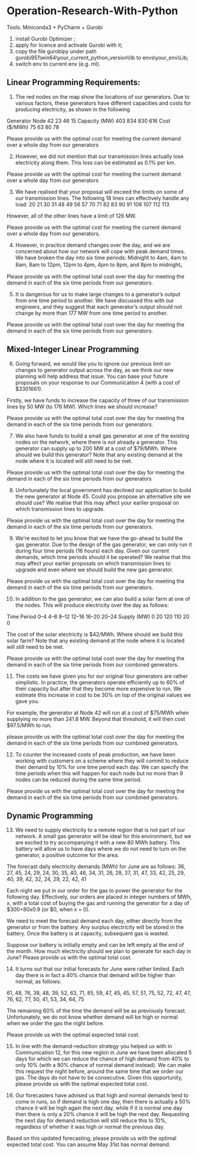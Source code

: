 # Operation-Research-With-Python


Tools: Miniconda3 + PyCharm + Gurobi

1. install Gurobi Optimizer ;
2. apply for licence and activate Gurobi with it;
3. copy the file gurobipy under path
   gurobi951\win64\your_current_python_version\lib
   to envs\your_env\Lib;
4. switch env to current env (e.g. ml).


## Linear Programming Requirements:

1. The red nodes on the map show the locations of our generators. Due to various factors, these generators have different capacities and costs for producing electricity, as shown in the following

Generator Node	42	23	46	15
Capacity (MW)	403	834	830	616
Cost ($/MWh)	75	63	80	78

Please provide us with the optimal cost for meeting the current demand over a whole day from our generators

2. However, we did not mention that our transmission lines actually lose electricity along them. This loss can be estimated as 0.1% per km.

Please provide us with the optimal cost for meeting the current demand over a whole day from our generators

3. We have realised that your proposal will exceed the limits on some of our transmission lines. The following 18 lines can effectively handle any load:
20	21	30	31	48	49	56	57	70
71	82	83	90	91	106	107	112	113

However, all of the other lines have a limit of 126 MW. 

Please provide us with the optimal cost for meeting the current demand over a whole day from our generators.

4. However, in practice demand changes over the day, and we are concerned about how our network will cope with peak demand times. We have broken the day into six time periods: Midnight to 4am, 4am to 8am, 8am to 12pm, 12pm to 4pm, 4pm to 8pm, and 8pm to midnight。 

Please provide us with the optimal total cost over the day for meeting the demand in each of the six time periods from our generators.

5. It is dangerous for us to make large changes to a generator’s output from one time period to another. We have discussed this with our engineers, and they suggest that each generator’s output should not change by more than 177 MW from one time period to another.

Please provide us with the optimal total cost over the day for meeting the demand in each of the six time periods from our generators.

## Mixed-Integer Linear Programming 

6. Going forward, we would like you to ignore our previous limit on changes to generator output across the day, as we think our new planning will help address that issue. You can base your future proposals on your response to our Communication 4 (with a cost of $3301661).

Firstly, we have funds to increase the capacity of three of our transmission lines by 50 MW (to 176 MW). Which lines we should increase?

Please provide us with the optimal total cost over the day for meeting the demand in each of the six time periods from our generators.

7. We also have funds to build a small gas generator at one of the existing nodes on the network, where there is not already a generator. This generator can supply up to 200 MW at a cost of $79/MWh. Where should we build this generator? Note that any existing demand at the node where it is located will still need to be met.

Please provide us with the optimal total cost over the day for meeting the demand in each of the six time periods from our generators

8. Unfortunately the local government has declined our application to build the new generator at Node 45. Could you propose an alternative site we should use? We realise that this may affect your earlier proposal on which transmission lines to upgrade.

Please provide us with the optimal total cost over the day for meeting the demand in each of the six time periods from our generators.

9. We're excited to let you know that we have the go-ahead to build the gas generator. Due to the design of the gas generator, we can only run it during four time periods (16 hours) each day. Given our current demands, which time periods should it be operated? We realise that this may affect your earlier proposals on which transmission lines to upgrade and even where we should build the new gas generator.

Please provide us with the optimal total cost over the day for meeting the demand in each of the six time periods from our generators.

10. In addition to the gas generator, we can also build a solar farm at one of the nodes. This will produce electricity over the day as follows:

Time Period	0–4	4–8	 8–12	12–16	16–20	20–24
Supply (MW)	0	20	 120	 110	  20	  0

The cost of the solar electricity is $42/MWh. Where should we build this solar farm? Note that any existing demand at the node where it is located will still need to be met.

Please provide us with the optimal total cost over the day for meeting the demand in each of the six time periods from our combined generators.

11. The costs we have given you for our original four generators are rather simplistic. In practice, the generators operate efficiently up to 60% of their capacity but after that they become more expensive to run. We estimate this increase in cost to be 30% on top of the original values we gave you.

For example, the generator at Node 42 will run at a cost of $75/MWh when supplying no more than 241.8 MW. Beyond that threshold, it will then cost $97.5/MWh to run.

please provide us with the optimal total cost over the day for meeting the demand in each of the six time periods from our combined generators.

12. To counter the increased costs of peak production, we have been working with customers on a scheme where they will commit to reduce their demand by 10% for one time period each day. We can specify the time periods when this will happen for each node but no more than 9 nodes can be reduced during the same time period.

Please provide us with the optimal total cost over the day for meeting the demand in each of the six time periods from our combined generators.

## Dynamic Programming 

13. We need to supply electricity to a remote region that is not part of our network. A small gas generator will be ideal for this environment, but we are excited to try accompanying it with a new 80 MWh battery. This battery will allow us to have days where we do not need to turn on the generator, a positive outcome for the area.

The forecast daily electricity demands (MWh) for June are as follows:
36, 27, 45, 24, 29, 24, 30, 35, 40, 46, 34, 31, 26, 28, 37, 31, 47, 33, 42, 25, 29, 40, 39, 42, 32, 24, 29, 22, 42, 41

Each night we put in our order for the gas to power the generator for the following day. Effectively, our orders are placed in integer numbers of MWh, x, with a total cost of buying the gas and running the generator for a day of $300+80x0.9 (or $0, when x = 0).

We need to meet the forecast demand each day, either directly from the generator or from the battery. Any surplus electricity will be stored in the battery. Once the battery is at capacity, subsequent gas is wasted.

Suppose our battery is initially empty and can be left empty at the end of the month. How much electricity should we plan to generate for each day in June? Please provide us with the optimal total cost.

14. It turns out that our initial forecasts for June were rather limited. Each day there is in fact a 40% chance that demand will be higher than normal, as follows:

61, 48, 76, 38, 48, 39, 52, 63, 71, 85, 59, 47, 45, 45, 57, 51, 75, 52, 72, 47, 47, 76, 62, 77, 50, 41, 53, 34, 64, 75

The remaining 60% of the time the demand will be as previously forecast. Unfortunately, we do not know whether demand will be high or normal when we order the gas the night before.

Please provide us with the optimal expected total cost.

15. In line with the demand-reduction strategy you helped us with in Communication 12, for this new region in June we have been allocated 5 days for which we can reduce the chance of high demand from 40% to only 10% (with a 90% chance of normal demand instead). We can make this request the night before, around the same time that we order our gas. The days do not have to be consecutive. Given this opportunity, please provide us with the optimal expected total cost.

16. Our forecasters have advised us that high and normal demands tend to come in runs, so if demand is high one day, then there is actually a 50% chance it will be high again the next day, while if it is normal one day then there is only a 20% chance it will be high the next day. Requesting the next day for demand reduction will still reduce this to 10%, regardless of whether it was high or normal the previous day.

Based on this updated forecasting, please provide us with the optimal expected total cost. You can assume May 31st has normal demand.
